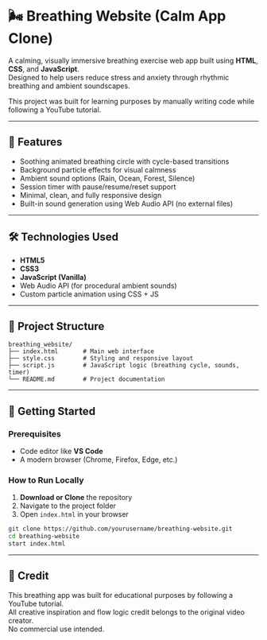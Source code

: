 # 🌬️ Breathing Website (Calm App Clone)

A calming, visually immersive breathing exercise web app built using **HTML**, **CSS**, and **JavaScript**.  
Designed to help users reduce stress and anxiety through rhythmic breathing and ambient soundscapes.

This project was built for learning purposes by manually writing code while following a YouTube tutorial.

---

## 🌟 Features

- Soothing animated breathing circle with cycle-based transitions
- Background particle effects for visual calmness
- Ambient sound options (Rain, Ocean, Forest, Silence)
- Session timer with pause/resume/reset support
- Minimal, clean, and fully responsive design
- Built-in sound generation using Web Audio API (no external files)

---

## 🛠️ Technologies Used

- **HTML5**
- **CSS3**
- **JavaScript (Vanilla)**
- Web Audio API (for procedural ambient sounds)
- Custom particle animation using CSS + JS

---

## 📁 Project Structure

```
breathing_website/
├── index.html       # Main web interface
├── style.css        # Styling and responsive layout
├── script.js        # JavaScript logic (breathing cycle, sounds, timer)
└── README.md        # Project documentation
```

---

## 🚀 Getting Started

### Prerequisites

- Code editor like **VS Code**
- A modern browser (Chrome, Firefox, Edge, etc.)

### How to Run Locally

1. **Download or Clone** the repository
2. Navigate to the project folder
3. Open `index.html` in your browser

```bash
git clone https://github.com/yourusername/breathing-website.git
cd breathing-website
start index.html
```

---

## 📝 Credit

This breathing app was built for educational purposes by following a YouTube tutorial.  
All creative inspiration and flow logic credit belongs to the original video creator.  
No commercial use intended.
